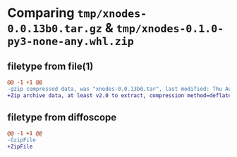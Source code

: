 # Comparing `tmp/xnodes-0.0.13b0.tar.gz` & `tmp/xnodes-0.1.0-py3-none-any.whl.zip`

## filetype from file(1)

```diff
@@ -1 +1 @@
-gzip compressed data, was "xnodes-0.0.13b0.tar", last modified: Thu Aug 10 11:13:00 2023, max compression
+Zip archive data, at least v2.0 to extract, compression method=deflate
```

## filetype from diffoscope

```diff
@@ -1 +1 @@
-GzipFile
+ZipFile
```

